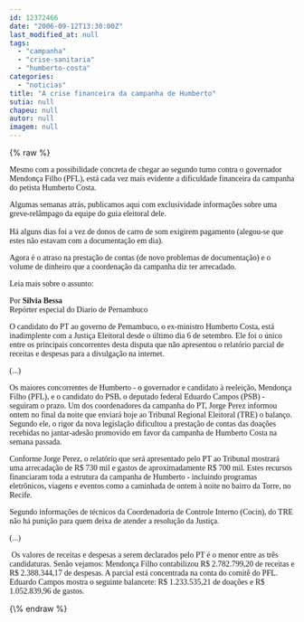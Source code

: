 ```yaml
---
id: 12372466
date: "2006-09-12T13:30:00Z"
last_modified_at: null
tags:
  - "campanha"
  - "crise-sanitaria"
  - "humberto-costa"
categories:
  - "noticias"
title: "A crise financeira da campanha de Humberto"
sutia: null
chapeu: null
autor: null
imagem: null
---
```

{\% raw %}
<p><P><FONT face=Verdana>Mesmo com a possibilidade concreta de chegar ao segundo turno contra o governador Mendonça Filho (PFL), está cada vez mais evidente a dificuldade financeira da campanha do petista Humberto Costa.</FONT></P></p>
<p><P><FONT face=Verdana>Algumas semanas atrás, publicamos aqui com exclusividade informações sobre uma greve-relâmpago da equipe do guia eleitoral dele. <BR><BR>Há alguns dias foi a vez de donos de carro de som exigirem pagamento (alegou-se que estes não estavam com a documentação em dia).</FONT></P></p>
<p><P><FONT face=Verdana>Agora é o atraso na prestação de contas (de novo problemas de documentação) e o volume de dinheiro que a coordenação da campanha diz ter arrecadado.</FONT></P></p>
<p><P><FONT face=Verdana>Leia mais sobre o assunto:</FONT></P></p>
<p><P><FONT face=Verdana>Por <STRONG>Silvia Bessa</STRONG><BR>Repórter especial do Diario de Pernambuco</FONT></P></p>
<p><P><FONT face=Verdana>O candidato do PT ao governo de Pernambuco, o ex-ministro Humberto Costa, está inadimplente com a Justiça Eleitoral desde o último dia 6 de setembro. Ele foi o único entre os principais concorrentes desta disputa que não apresentou o relatório parcial de receitas e despesas para a divulgação na internet. </FONT></P></p>
<p><P><FONT face=Verdana>(...)</FONT></P></p>
<p><P><FONT face=Verdana>Os maiores concorrentes de Humberto - o governador e candidato à reeleição, Mendonça Filho (PFL), e o candidato do PSB, o deputado federal Eduardo Campos (PSB) - seguiram o prazo. Um dos coordenadores da campanha do PT, Jorge Perez informou ontem no final da noite que enviará hoje ao Tribunal Regional Eleitoral (TRE) o balanço. Segundo ele, o rigor da nova legislação dificultou a prestação de contas das doações recebidas no jantar-adesão promovido em favor da campanha de Humberto Costa na semana passada. </FONT></P></p>
<p><P><FONT face=Verdana>Conforme Jorge Perez, o relatório que será apresentado pelo PT ao Tribunal mostrará uma arrecadação de R$ 730 mil e gastos de aproximadamente R$ 700 mil. Estes recursos financiaram toda a estrutura da campanha de Humberto - incluindo programas eletrônicos, viagens e eventos como a caminhada de ontem à noite no bairro da Torre, no Recife.</FONT></P></p>
<p><P><FONT face=Verdana>Segundo informações de técnicos da Coordenadoria de Controle Interno (Cocin), do TRE não há punição para quem deixa de atender a resolução da Justiça. </FONT></P></p>
<p><P><FONT face=Verdana>(...)</FONT></P></p>
<p><P><FONT face=Verdana>&nbsp;Os valores de receitas e despesas a serem declarados pelo PT é o menor entre as três candidaturas. Senão vejamos: Mendonça Filho contabilizou R$ 2.782.799,20 de receitas e R$ 2.388.344,17 de despesas. A parcial está concentrada na conta do comitê do PFL. Eduardo Campos mostra o seguinte balancete: R$ 1.233.535,21 de doações e R$ 1.052.839,96 de gastos.</FONT></P> </p>
{\% endraw %}